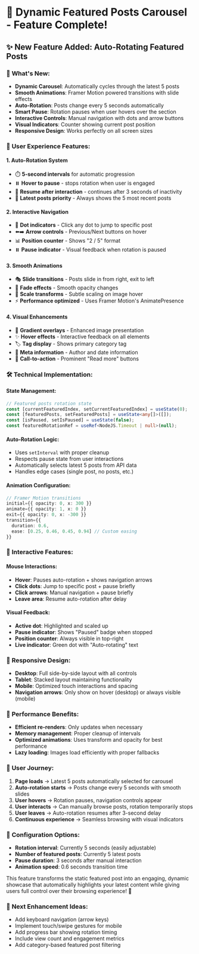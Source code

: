 # 🎠 Dynamic Featured Posts Carousel - Feature Complete!

## ✨ **New Feature Added: Auto-Rotating Featured Posts**

### 🎯 **What's New:**
- **Dynamic Carousel**: Automatically cycles through the latest 5 posts
- **Smooth Animations**: Framer Motion powered transitions with slide effects
- **Auto-Rotation**: Posts change every 5 seconds automatically
- **Smart Pause**: Rotation pauses when user hovers over the section
- **Interactive Controls**: Manual navigation with dots and arrow buttons
- **Visual Indicators**: Counter showing current post position
- **Responsive Design**: Works perfectly on all screen sizes

### 🎨 **User Experience Features:**

#### **1. Auto-Rotation System**
- ⏱️ **5-second intervals** for automatic progression
- ⏸️ **Hover to pause** - stops rotation when user is engaged
- 🔄 **Resume after interaction** - continues after 3 seconds of inactivity
- 🎯 **Latest posts priority** - Always shows the 5 most recent posts

#### **2. Interactive Navigation**
- 🔘 **Dot indicators** - Click any dot to jump to specific post
- ⬅️➡️ **Arrow controls** - Previous/Next buttons on hover
- 📊 **Position counter** - Shows "2 / 5" format
- ⏸️ **Pause indicator** - Visual feedback when rotation is paused

#### **3. Smooth Animations**
- 🎭 **Slide transitions** - Posts slide in from right, exit to left
- 🔄 **Fade effects** - Smooth opacity changes
- 📏 **Scale transforms** - Subtle scaling on image hover
- ⚡ **Performance optimized** - Uses Framer Motion's AnimatePresence

#### **4. Visual Enhancements**
- 🌈 **Gradient overlays** - Enhanced image presentation
- ✨ **Hover effects** - Interactive feedback on all elements
- 🏷️ **Tag display** - Shows primary category tag
- 📅 **Meta information** - Author and date information
- 🔗 **Call-to-action** - Prominent "Read more" buttons

### 🛠️ **Technical Implementation:**

#### **State Management:**
```typescript
// Featured posts rotation state
const [currentFeaturedIndex, setCurrentFeaturedIndex] = useState(0);
const [featuredPosts, setFeaturedPosts] = useState<any[]>([]);
const [isPaused, setIsPaused] = useState(false);
const featuredRotationRef = useRef<NodeJS.Timeout | null>(null);
```

#### **Auto-Rotation Logic:**
- Uses `setInterval` with proper cleanup
- Respects pause state from user interactions
- Automatically selects latest 5 posts from API data
- Handles edge cases (single post, no posts, etc.)

#### **Animation Configuration:**
```typescript
// Framer Motion transitions
initial={{ opacity: 0, x: 300 }}
animate={{ opacity: 1, x: 0 }}
exit={{ opacity: 0, x: -300 }}
transition={{ 
  duration: 0.6,
  ease: [0.25, 0.46, 0.45, 0.94] // Custom easing
}}
```

### 🎪 **Interactive Features:**

#### **Mouse Interactions:**
- **Hover**: Pauses auto-rotation + shows navigation arrows
- **Click dots**: Jump to specific post + pause briefly
- **Click arrows**: Manual navigation + pause briefly
- **Leave area**: Resume auto-rotation after delay

#### **Visual Feedback:**
- **Active dot**: Highlighted and scaled up
- **Pause indicator**: Shows "Paused" badge when stopped
- **Position counter**: Always visible in top-right
- **Live indicator**: Green dot with "Auto-rotating" text

### 📱 **Responsive Design:**
- **Desktop**: Full side-by-side layout with all controls
- **Tablet**: Stacked layout maintaining functionality
- **Mobile**: Optimized touch interactions and spacing
- **Navigation arrows**: Only show on hover (desktop) or always visible (mobile)

### 🚀 **Performance Benefits:**
- **Efficient re-renders**: Only updates when necessary
- **Memory management**: Proper cleanup of intervals
- **Optimized animations**: Uses transform and opacity for best performance
- **Lazy loading**: Images load efficiently with proper fallbacks

### 🎯 **User Journey:**
1. **Page loads** → Latest 5 posts automatically selected for carousel
2. **Auto-rotation starts** → Posts change every 5 seconds with smooth slides
3. **User hovers** → Rotation pauses, navigation controls appear
4. **User interacts** → Can manually browse posts, rotation temporarily stops
5. **User leaves** → Auto-rotation resumes after 3-second delay
6. **Continuous experience** → Seamless browsing with visual indicators

### 🔧 **Configuration Options:**
- **Rotation interval**: Currently 5 seconds (easily adjustable)
- **Number of featured posts**: Currently 5 latest posts
- **Pause duration**: 3 seconds after manual interaction
- **Animation speed**: 0.6 seconds transition time

This feature transforms the static featured post into an engaging, dynamic showcase that automatically highlights your latest content while giving users full control over their browsing experience! 🎉

### 🎯 **Next Enhancement Ideas:**
- Add keyboard navigation (arrow keys)
- Implement touch/swipe gestures for mobile
- Add progress bar showing rotation timing
- Include view count and engagement metrics
- Add category-based featured post filtering
